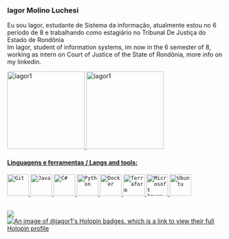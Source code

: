 ### Iagor Molino Luchesi
Eu sou Iagor, estudante de Sistema da informação, atualmente estou no 6 período de 8 e trabalhando como estagiário no Tribunal De Justiça do Estado de Rondônia<br>
Im Iagor, student of information systems, im now in the 6 semester of 8, working as intern on Court of Justice of the State of Rondônia, more info on my linkedin. 


<div>
<a href="https://github.com/iagor1">
<img loading="lazy" height="180em" src="https://github-readme-stats.vercel.app/api/top-langs/?username=iagor1&layout=compact&langs_count=15&theme=dracula" alt="iagor1" />
<img loading="lazy" height="180em" src="https://github-readme-stats.vercel.app/api?username=iagor1&show_icons=true&locale=en" alt="iagor1" />
</div> 

#### Linguagens e ferramentas / Langs and tools:
<div align="left">
	<code><img height="50" src="https://user-images.githubusercontent.com/25181517/192108372-f71d70ac-7ae6-4c0d-8395-51d8870c2ef0.png" alt="Git" title="Git" /></code>
	<code><img height="50" src="https://user-images.githubusercontent.com/25181517/117201156-9a724800-adec-11eb-9a9d-3cd0f67da4bc.png" alt="Java" title="Java" /></code>
	<code><img height="50" src="https://user-images.githubusercontent.com/25181517/121405384-444d7300-c95d-11eb-959f-913020d3bf90.png" alt="C#" title="C#" /></code>
	<code><img height="50" src="https://user-images.githubusercontent.com/25181517/183423507-c056a6f9-1ba8-4312-a350-19bcbc5a8697.png" alt="Python" title="Python" /></code>
	<code><img height="50" src="https://user-images.githubusercontent.com/25181517/117207330-263ba280-adf4-11eb-9b97-0ac5b40bc3be.png" alt="Docker" title="Docker" /></code>
	<code><img height="50" src="https://user-images.githubusercontent.com/25181517/183345121-36788a6e-5462-424a-be67-af1ebeda79a2.png" alt="Terraform" title="Terraform" /></code>
	<code><img height="50" src="https://user-images.githubusercontent.com/25181517/183911544-95ad6ba7-09bf-4040-ac44-0adafedb9616.png" alt="Microsoft Azure" title="Microsoft Azure" /></code>
	<code><img height="50" src="https://user-images.githubusercontent.com/25181517/186884153-99edc188-e4aa-4c84-91b0-e2df260ebc33.png" alt="Ubuntu" title="Ubuntu" /></code>
</div>
<br>


<a href="https://www.linkedin.com/in/seu-usuário-linkedln-aqui](https://www.linkedin.com/in/iagor-molino-luchesi-45aa06202/" target="_blank"><img loading="lazy" src="https://img.shields.io/badge/-LinkedIn-%230077B5?style=for-the-badge&logo=linkedin&logoColor=white" target="_blank"></a>
[![An image of @iagor1's Holopin badges, which is a link to view their full Holopin profile](https://holopin.me/iagor1)](https://holopin.io/@iagor1)
